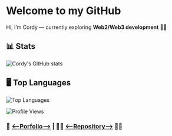 # Welcome to my GitHub
Hi, I’m Cordy — currently exploring **Web2/Web3 development** 🚀🚀

## 📊 Stats
![Cordy's GitHub stats](https://github-readme-stats.vercel.app/api?username=cordy-fullstack&show_icons=true&theme=dark)

## 🖥️ Top Languages
![Top Languages](https://github-readme-stats.vercel.app/api/top-langs/?username=cordy-fullstack&layout=compact&theme=dark)

![Profile Views](https://komarev.com/ghpvc/?username=cordy-fullstack&color=blue)

### 🔗 [<--Porfolio-->](https://portfolio-five-umber-jl2hcp0bpp.vercel.app/) | 👨‍💻 [<--Repository-->](https://github.com/cordy-fullstack/cordy-fullstack) 👨‍💻
